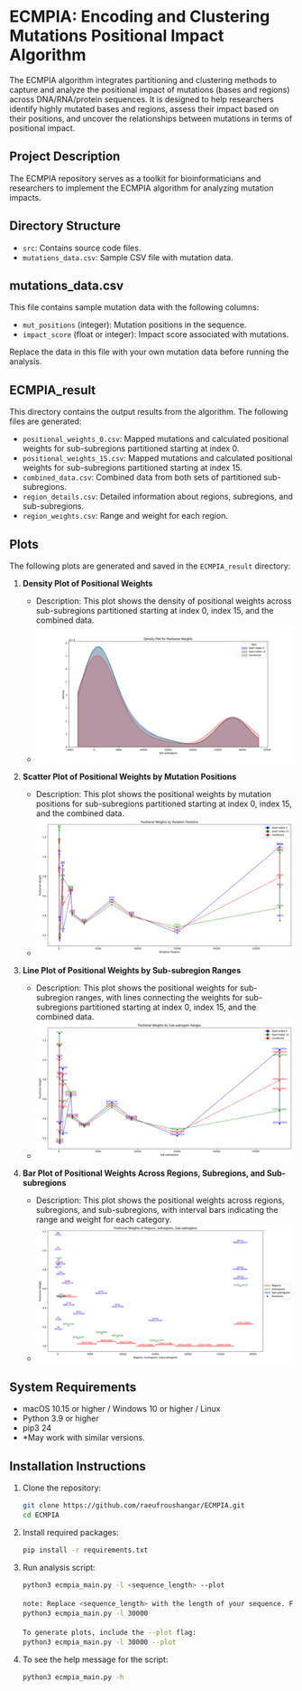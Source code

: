 # ECMPIA: Encoding and Clustering Mutations Positional Impact Algorithm

The ECMPIA algorithm integrates partitioning and clustering methods to capture and analyze the positional impact of mutations (bases and regions) across DNA/RNA/protein sequences. It is designed to help researchers identify highly mutated bases and regions, assess their impact based on their positions, and uncover the relationships between mutations in terms of positional impact.

## Project Description

The ECMPIA repository serves as a toolkit for bioinformaticians and researchers to implement the ECMPIA algorithm for analyzing mutation impacts.

## Directory Structure

- `src`: Contains source code files.
- `mutations_data.csv`: Sample CSV file with mutation data.

## mutations_data.csv

This file contains sample mutation data with the following columns:
- `mut_positions` (integer): Mutation positions in the sequence.
- `impact_score` (float or integer): Impact score associated with mutations.

Replace the data in this file with your own mutation data before running the analysis.


## ECMPIA_result

This directory contains the output results from the algorithm. The following files are generated:
- `positional_weights_0.csv`: Mapped mutations and calculated positional weights for sub-subregions partitioned starting at index 0.
- `positional_weights_15.csv`: Mapped mutations and calculated positional weights for sub-subregions partitioned starting at index 15.
- `combined_data.csv`: Combined data from both sets of partitioned sub-subregions.
- `region_details.csv`: Detailed information about regions, subregions, and sub-subregions.
- `region_weights.csv`: Range and weight for each region.


## Plots

The following plots are generated and saved in the `ECMPIA_result` directory:

1. **Density Plot of Positional Weights**
   - Description: This plot shows the density of positional weights across sub-subregions partitioned starting at index 0, index 15, and the combined data.
   - ![](ECMPIA_result/density_plot_for_positional_weights.png)

2. **Scatter Plot of Positional Weights by Mutation Positions**
   - Description: This plot shows the positional weights by mutation positions for sub-subregions partitioned starting at index 0, index 15, and the combined data.
   - ![](ECMPIA_result/positional_weights_by_mutation_positions.png)

3. **Line Plot of Positional Weights by Sub-subregion Ranges**
   - Description: This plot shows the positional weights for sub-subregion ranges, with lines connecting the weights for sub-subregions partitioned starting at index 0, index 15, and the combined data.
   - ![](ECMPIA_result/positional_weights_by_subsubregion_ranges.png)

4. **Bar Plot of Positional Weights Across Regions, Subregions, and Sub-subregions**
   - Description: This plot shows the positional weights across regions, subregions, and sub-subregions, with interval bars indicating the range and weight for each category.
   - ![](ECMPIA_result/positional_weights_of_regions_subregions_subsubregions.png)


## System Requirements

- macOS 10.15 or higher / Windows 10 or higher / Linux
- Python 3.9 or higher
- pip3 24
- *May work with similar versions.

## Installation Instructions

1. Clone the repository:
   ```bash
   git clone https://github.com/raeufroushangar/ECMPIA.git
   cd ECMPIA

2. Install required packages:
   ```bash
   pip install -r requirements.txt

3. Run analysis script:
   ```bash
   python3 ecmpia_main.py -l <sequence_length> --plot

   note: Replace <sequence_length> with the length of your sequence. For example:
   python3 ecmpia_main.py -l 30000 

   To generate plots, include the --plot flag:
   python3 ecmpia_main.py -l 30000 --plot

4. To see the help message for the script:
   ```bash
   python3 ecmpia_main.py -h
